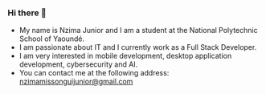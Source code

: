 ### Hi there 👋

- My name is Nzima Junior and I am a student at the National Polytechnic School of Yaoundé.
- I am passionate about IT and I currently work as a Full Stack Developer.
- I am very interested in mobile development, desktop application development, cybersecurity and AI.
- You can contact me at the following address: nzimamissonguijunior@gmail.com
